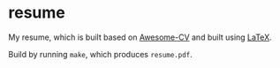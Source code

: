 # resume

My resume, which is built based on
[Awesome-CV](https://github.com/posquit0/Awesome-CV) and built using
[LaTeX](https://www.latex-project.org/).

Build by running `make`, which produces `resume.pdf`.
